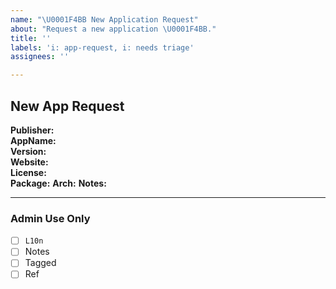 ```yaml
---
name: "\U0001F4BB New Application Request"
about: "Request a new application \U0001F4BB."
title: ''
labels: 'i: app-request, i: needs triage'
assignees: ''

---
```


<!-- Set title to: [App, New] Publisher.ApplicationName -->

## New App Request
**Publisher:**  <!-- Replace with publisher -->   
**AppName:**  <!-- Replace with application name -->  
**Version:**  <!-- Replace with latest version -->  
**Website:**  <!-- Replace with app homepage -->  
**License:**  <!-- Replace with license type (if known, else 'n/a') -->  
**Package:**  <!-- Replace with 'MSI' or 'EXE' (if known, else 'n/a') -->
**Arch:**  <!-- Replace with 'x64' or 'x86' or 'x86_64' (if known, else 'n/a') -->
**Notes:**  <!-- Add any notes -->

-------------

### Admin Use Only
- [ ] `L10n`
- [ ] Notes
- [ ] Tagged
- [ ] Ref
